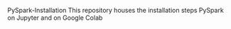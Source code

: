 PySpark-Installation
This repository houses the installation steps PySpark on Jupyter and on Google Colab
